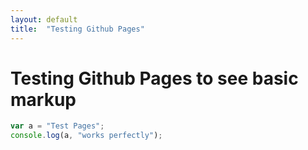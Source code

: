 ```yaml
---
layout: default
title:  "Testing Github Pages"
---
```


# Testing Github Pages to see basic markup
```js
var a = "Test Pages";
console.log(a, "works perfectly");
```
